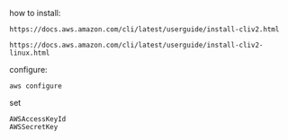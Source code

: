
how to install:
```
https://docs.aws.amazon.com/cli/latest/userguide/install-cliv2.html
```
```
https://docs.aws.amazon.com/cli/latest/userguide/install-cliv2-linux.html
```

configure:
```
aws configure
```

set 
```
AWSAccessKeyId
AWSSecretKey
```
